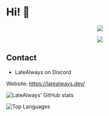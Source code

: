 # Hi! 👋

<p align = "center"><img src = "https://github-widgetbox.vercel.app/api/profile?username=latealways&theme=darkmode&data=followers,repositories,stars,commits"></p>
<p align = "center"><img src = "https://github-widgetbox.vercel.app/api/skills?names=java,python,html,css,javascript,json,bash,lua,php,typescript&theme=darkmode&includeNames=true"></p>

## Contact
- LateAlways on Discord

Website: https://latealways.dev/

![LateAlways' GitHub stats](https://github-readme-stats.vercel.app/api?username=latealways&show_icons=true&theme=dark)


![Top Languages](https://github-readme-stats.vercel.app/api/top-langs/?username=latealways&theme=dark&layout=compact)
